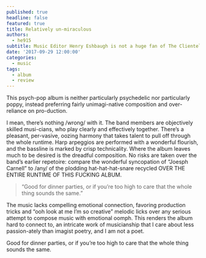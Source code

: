 ```yaml
---
published: true
headline: false
featured: true
title: Relatively un-miraculous
authors:
  - he915
subtitle: Music Editor Henry Eshbaugh is not a huge fan of The Clientele's new album
date: '2017-09-29 12:00:00'
categories:
  - music
tags:
  - album
  - review
---
```

This psych-pop album is neither particularly psychedelic nor particularly poppy, instead preferring fairly unimagi-native composition and over-reliance on pro-duction. 

I mean, there’s nothing /wrong/ with it. The band members are objectively skilled musi-cians, who play clearly and effectively together. There’s a pleasant, per-vasive, oozing harmony that takes talent to pull off through the whole runtime. Harp arpeggios are performed with a wonderful flourish, and the bassline is marked by crisp technicality. Where the album leaves much to be desired is the dreadful composition. No risks are taken over the band’s  earlier repetoire: compare the wonderful syncopation of “Joesph Carnell” to /any/ of the plodding hat-hat-hat-snare recycled OVER THE ENTIRE RUNTIME OF THIS FUCKING ALBUM. 

> “Good for dinner parties, or if you’re too high to care that the whole thing sounds the same.”

The music lacks compelling emotional connection, favoring production tricks and “ooh look at me I’m so creative” melodic licks over any serious attempt to compose music with emotional oomph. This renders the album hard to connect to, an intricate work of musicianship that I care about less passion-ately than imagist poetry, and I am not a poet. 

Good for dinner parties, or if you’re too high to care that the whole thing sounds the same. 